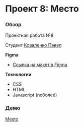 # Проект 8: Место

### Обзор

Проектная работа №8

Студент [Коваленко Павел](https://github.com/kovalenp)

**Figma**

- [Ссылка на макет в Figma](https://www.figma.com/file/2cn9N9jSkmxD84oJik7xL7/JavaScript.-Sprint-4?node-id=0%3A1)

**Технологии**

- CSS
- HTML
- Javascript (поболее)

### Демо

[Mesto](https://kovalenp.github.io/mesto/index.html)
